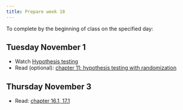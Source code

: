 ```yaml
---
title: Prepare week 10
---
```


To complete by the beginning of class on the specified day:

## Tuesday November 1

- Watch [Hypothesis testing](https://warpwire.duke.edu/w/YQ4GAA/)
- Read (optional): [chapter 11: hypothesis testing with randomization](https://openintro-ims.netlify.app/index.html)

## Thursday November 3

- Read: [chapter 16.1, 17.1](https://openintro-ims.netlify.app/index.html)